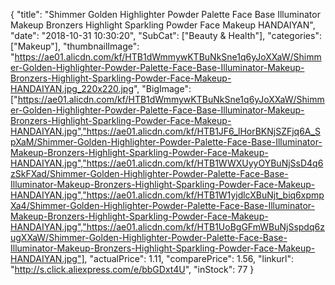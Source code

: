 {
	"title": "Shimmer Golden Highlighter Powder Palette Face Base Illuminator Makeup Bronzers Highlight Sparkling Powder Face Makeup HANDAIYAN",
	"date": "2018-10-31 10:30:20",
	"SubCat": ["Beauty & Health"],
	"categories": ["Makeup"],
	"thumbnailImage": "https://ae01.alicdn.com/kf/HTB1dWmmywKTBuNkSne1q6yJoXXaW/Shimmer-Golden-Highlighter-Powder-Palette-Face-Base-Illuminator-Makeup-Bronzers-Highlight-Sparkling-Powder-Face-Makeup-HANDAIYAN.jpg_220x220.jpg",
	"BigImage": ["https://ae01.alicdn.com/kf/HTB1dWmmywKTBuNkSne1q6yJoXXaW/Shimmer-Golden-Highlighter-Powder-Palette-Face-Base-Illuminator-Makeup-Bronzers-Highlight-Sparkling-Powder-Face-Makeup-HANDAIYAN.jpg","https://ae01.alicdn.com/kf/HTB1JF6_lHorBKNjSZFjq6A_SpXaM/Shimmer-Golden-Highlighter-Powder-Palette-Face-Base-Illuminator-Makeup-Bronzers-Highlight-Sparkling-Powder-Face-Makeup-HANDAIYAN.jpg","https://ae01.alicdn.com/kf/HTB1WWXUyyOYBuNjSsD4q6zSkFXad/Shimmer-Golden-Highlighter-Powder-Palette-Face-Base-Illuminator-Makeup-Bronzers-Highlight-Sparkling-Powder-Face-Makeup-HANDAIYAN.jpg","https://ae01.alicdn.com/kf/HTB1W1yjdlcXBuNjt_biq6xpmpXa4/Shimmer-Golden-Highlighter-Powder-Palette-Face-Base-Illuminator-Makeup-Bronzers-Highlight-Sparkling-Powder-Face-Makeup-HANDAIYAN.jpg","https://ae01.alicdn.com/kf/HTB1UoBgGFmWBuNjSspdq6zugXXaW/Shimmer-Golden-Highlighter-Powder-Palette-Face-Base-Illuminator-Makeup-Bronzers-Highlight-Sparkling-Powder-Face-Makeup-HANDAIYAN.jpg"],
	"actualPrice": 1.11,
	"comparePrice": 1.56,
	"linkurl": "http://s.click.aliexpress.com/e/bbGDxt4U",
	"inStock": 77
}
